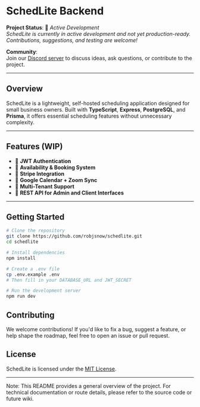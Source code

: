 # SchedLite Backend

**Project Status**: 🚧 *Active Development*  
*SchedLite is currently in active development and not yet production-ready. Contributions, suggestions, and testing are welcome!*

**Community**:  
Join our [Discord server](https://discord.gg/F9WHHRrqbZ) to discuss ideas, ask questions, or contribute to the project.

---

## Overview

SchedLite is a lightweight, self-hosted scheduling application designed for small business owners. Built with **TypeScript**, **Express**, **PostgreSQL**, and **Prisma**, it offers essential scheduling features without unnecessary complexity.

---

## Features (WIP)

- 🔐 **JWT Authentication**
- 📅 **Availability & Booking System**
- 💸 **Stripe Integration**
- 📆 **Google Calendar + Zoom Sync**
- 🧩 **Multi-Tenant Support**
- 🔧 **REST API for Admin and Client Interfaces**

---

## Getting Started

```bash
# Clone the repository
git clone https://github.com/robjsnow/schedlite.git
cd schedlite

# Install dependencies
npm install

# Create a .env file
cp .env.example .env
# Then fill in your DATABASE_URL and JWT_SECRET

# Run the development server
npm run dev

```

## Contributing

We welcome contributions! If you'd like to fix a bug, suggest a feature, or help shape the roadmap, feel free to open an issue or pull request.

## License

SchedLite is licensed under the [MIT License](LICENSE).

---

Note: This README provides a general overview of the project. For technical documentation or route details, please refer to the source code or future wiki.